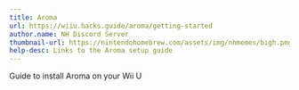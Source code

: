 ```yaml
---
title: Aroma
url: https://wiiu.hacks.guide/aroma/getting-started
author.name: NH Discord Server
thumbnail-url: https://nintendohomebrew.com/assets/img/nhmemes/bigh.png
help-desc: Links to the Aroma setup guide
---
```


Guide to install Aroma on your Wii U
